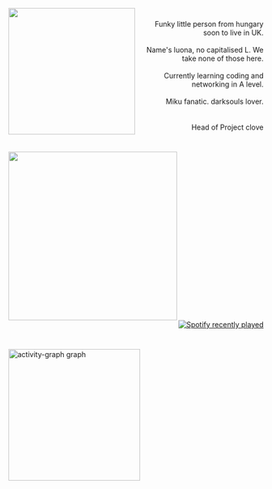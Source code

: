 <br clear="both">

<img align="left" height="250" src="https://media1.tenor.com/m/tvNHCuU3u00AAAAd/marenol-lea-f.gif"  />

###

<p align="right">Funky little person from hungary soon to live in UK.<br><br>Name's luona, no capitalised L. We take none of those here.<br><br>Currently learning coding and networking in A level. <br><br>Miku fanatic. darksouls lover.<br><br><br>Head of Project clove</p>

###

<br clear="both">

<img align="left" height="333" src="https://media1.tenor.com/m/7oD0eZgzY8UAAAAd/hatsune-miku.gif"  />

###

<div align="right">
  <a href="https://open.spotify.com/user/meter3234">
    <img src="https://spotify-recently-played-readme.vercel.app/api?user=meter3234&count=5" alt="Spotify recently played"  />
  </a>
</div>

###

<br clear="both">

<div align="left">
  <img src="https://github-readme-activity-graph.vercel.app/graph?username=luona&radius=5&theme=modern-lilac&area=false&order=5&custom_title=Was%20luona%20lazy?&hide_border=false&hide_title=false" height="260" alt="activity-graph graph"  />
</div>

###
